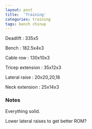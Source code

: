 ```yaml
---
layout: post
title:  'Training'
categories: training
tags: bench chinup
---
```


Deadlift  :  335x5

Bench : 182.5x4x3

Cable row : 130x10x3

Tricep extension  :  35x12x3

Lateral raise  :  20x20,20,18

Neck extension  :  25x14x3

### Notes

Everything solid.

Lower lateral raises to get better ROM?
